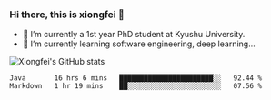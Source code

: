 ### Hi there, this is xiongfei 👋


- 🔭 I’m currently a 1st year PhD student at Kyushu University.
- 🌱 I’m currently learning software engineering, deep learning...

<!--
**Toma62299781/Toma62299781** is a ✨ _special_ ✨ repository because its `README.md` (this file) appears on your GitHub profile.
Here are some ideas to get you started:
-->

![Xiongfei's GitHub stats](https://github-readme-stats.vercel.app/api?username=Toma62299781)

<!--START_SECTION:waka-->
```text
Java       16 hrs 6 mins   ███████████████████████░░   92.44 % 
Markdown   1 hr 19 mins    ██░░░░░░░░░░░░░░░░░░░░░░░   07.56 % 
```
<!--END_SECTION:waka-->

